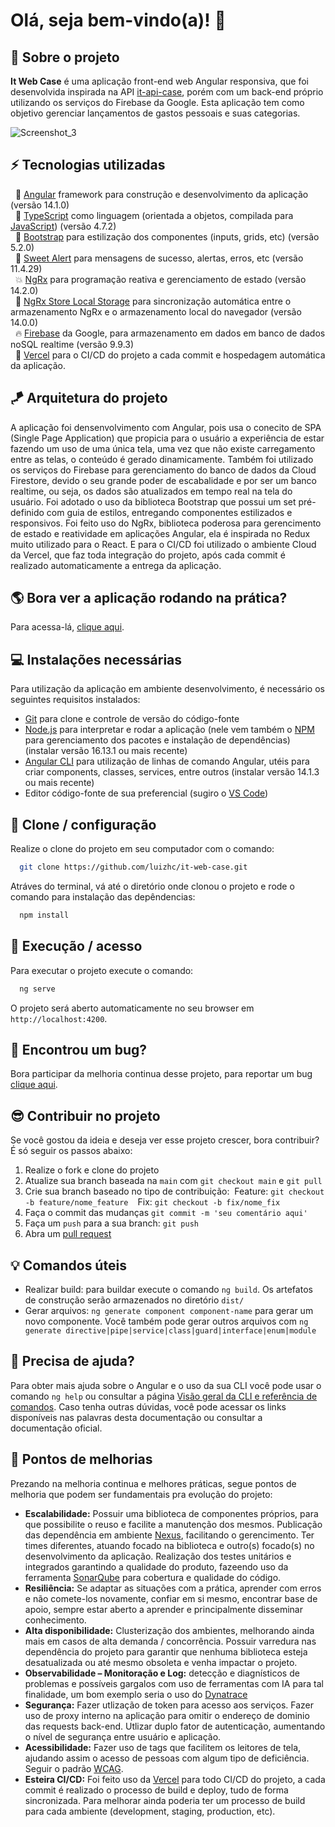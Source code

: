 # Olá, seja bem-vindo(a)! 👋

## 🏡 Sobre o projeto

**It Web Case** é uma aplicação front-end web Angular responsiva, que foi desenvolvida inspirada na API [it-api-case](https://github.com/adelbs/it-api-case), porém com um back-end próprio utilizando os serviços do Firebase da Google. Esta aplicação tem como objetivo gerenciar lançamentos de gastos pessoais e suas categorias.

![Screenshot_3](https://user-images.githubusercontent.com/22556132/187213611-f25ae3d4-677d-4e69-bd42-30c30bf4279a.png)

## ⚡ Tecnologias utilizadas

&nbsp;&nbsp;🚀 [Angular](http://angular.io) framework para construção e desenvolvimento da aplicação (versão 14.1.0) <br>
&nbsp;&nbsp;🤖 [TypeScript](https://www.typescriptlang.org) como linguagem (orientada a objetos, compilada para [JavaScript](https://developer.mozilla.org/pt-BR/docs/Web/JavaScript)) (versão 4.7.2) <br>
&nbsp;&nbsp;🎨 [Bootstrap](https://getbootstrap.com) para estilização dos componentes (inputs, grids, etc) (versão 5.2.0) <br>
&nbsp;&nbsp;📢 [Sweet Alert](https://sweetalert2.github.io/) para mensagens de sucesso, alertas, erros, etc (versão 11.4.29) <br>
&nbsp;&nbsp;💥 [NgRx](https://ngrx.io) para programação reativa e gerenciamento de estado (versão 14.2.0) <br>
&nbsp;&nbsp;🎯 [NgRx Store Local Storage](https://www.npmjs.com/package/ngrx-store-localstorage) para sincronização automática entre o armazenamento NgRx e o armazenamento local do navegador (versão 14.0.0) <br>
&nbsp;&nbsp;🔥 [Firebase](https://ngrx.io) da Google, para armazenamento em dados em banco de dados noSQL realtime (versão 9.9.3) <br>
&nbsp;&nbsp;💼 [Vercel](https://vercel.com/) para o CI/CD do projeto a cada commit e hospedagem automática da aplicação.

## 🪁 Arquitetura do projeto

A aplicação foi densenvolvimento com Angular, pois usa o conecito de SPA (Single Page Application) que propicia para o usuário a experiência de estar fazendo um uso de uma única tela, uma vez que não existe carregamento entre as telas, o conteúdo é gerado dinamicamente.
Também foi utilizado os serviços do Firebase para gerenciamento do banco de dados da Cloud Firestore, devido o seu grande poder de escabalidade e por ser um banco realtime, ou seja, os dados são atualizados em tempo real na tela do usuário.
Foi adotado o uso da biblioteca Bootstrap que possui um set pré-definido com guia de estilos, entregando componentes estilizados e responsivos.
Foi feito uso do NgRx, biblioteca poderosa para gerencimento de estado e reatividade em aplicações Angular, ela é inspirada no Redux muito utilizado para o React.
E para o CI/CD foi utilizado o ambiente Cloud da Vercel, que faz toda integração do projeto, após cada commit é realizado automaticamente a entrega da aplicação.

## 🌎 Bora ver a aplicação rodando na prática?

Para acessa-lá, <a href="https://it-web-case.vercel.app">clique aqui</a>.

## 💻 Instalações necessárias

Para utilização da aplicação em ambiente desenvolvimento, é necessário os seguintes requisitos instalados:

- [Git](https://git-scm.com) para clone e controle de versão do código-fonte
- [Node.js](https://nodejs.org) para interpretar e rodar a aplicação (nele vem também o [NPM](https://www.npmjs.com) para gerenciamento dos pacotes e instalação de dependências) (instalar versão 16.13.1 ou mais recente)
- [Angular CLI](https://angular.io/cli) para utilização de linhas de comando Angular, utéis para criar components, classes, services, entre outros (instalar versão 14.1.3 ou mais recente)
- Editor código-fonte de sua preferencial (sugiro o [VS Code](https://code.visualstudio.com))

## 🔧 Clone / configuração

Realize o clone do projeto em seu computador com o comando:

```bash
  git clone https://github.com/luizhc/it-web-case.git
```

Atráves do terminal, vá até o diretório onde clonou o projeto e rode o comando para instalação das depêndencias:

```bash
  npm install
```

## 🔌 Execução / acesso

Para executar o projeto execute o comando:

```bash
  ng serve
```

O projeto será aberto automaticamente no seu browser em `http://localhost:4200`.

## 🐞 Encontrou um bug?

Bora participar da melhoria continua desse projeto, para reportar um bug <a href="https://github.com/luizhc/it-web-case/issues">clique aqui</a>.

## 😎 Contribuir no projeto

Se você gostou da ideia e deseja ver esse projeto crescer, bora contribuir? É só seguir os passos abaixo:

1. Realize o fork e clone do projeto
2. Atualize sua branch baseada na `main` com `git checkout main` e `git pull`
3. Crie sua branch baseado no tipo de contribuição:
   &nbsp;Feature: `git checkout -b feature/nome_feature `
   &nbsp;Fix: `git checkout -b fix/nome_fix `
4. Faça o commit das mudanças `git commit -m 'seu comentário aqui'`
5. Faça um `push` para a sua branch: `git push`
6. Abra um <a href="https://github.com/luizhc/it-web-case/pulls">pull request</a>

## 💡 Comandos úteis

- Realizar build: para buildar execute o comando `ng build`. Os artefatos de construção serão armazenados no diretório `dist/`
- Gerar arquivos: `ng generate component component-name` para gerar um novo componente. Você também pode gerar outros arquivos com `ng generate directive|pipe|service|class|guard|interface|enum|module`

## 🌱 Precisa de ajuda?

Para obter mais ajuda sobre o Angular e o uso da sua CLI você pode usar o comando `ng help` ou consultar a página [Visão geral da CLI e referência de comandos](https://angular.io/cli). Caso tenha outras dúvidas, você pode acessar os links disponíveis nas palavras desta documentação ou consultar a documentação oficial.

## 💖 Pontos de melhorias

Prezando na melhoria continua e melhores práticas, segue pontos de melhoria que podem ser fundamentais pra evolução do projeto:

- **Escalabilidade:** Possuir uma biblioteca de componentes próprios, para que possibilite o reuso e facilite a manutenção dos mesmos. Publicação das dependência em ambiente [Nexus](https://www.sonatype.com/products/.nexus-repository), facilitando o gerencimento. Ter times diferentes, atuando focado na biblioteca e outro(s) focado(s) no desenvolvimento da aplicação. Realização dos testes unitários e integrados garantindo a qualidade do produto, fazeendo uso da ferramenta [SonarQube](https://www.sonarqube.org/) para cobertura e qualidade do código.
- **Resiliência:** Se adaptar as situações com a prática, aprender com erros e não comete-los novamente, confiar em si mesmo, encontrar base de apoio, sempre estar aberto a aprender e principalmente disseminar conhecimento.
- **Alta disponibilidade:** Clusterização dos ambientes, melhorando ainda mais em casos de alta demanda / concorrência. Possuir varredura nas dependência do projeto para garantir que nenhuma biblioteca esteja desatualizada ou até mesmo obsoleta e venha impactar o projeto.
- **Observabilidade – Monitoração e Log:** detecção e diagnísticos de problemas e possíveis gargalos com uso de ferramentas com IA para tal finalidade, um bom exemplo seria o uso do [Dynatrace](https://www.dynatrace.com/)
- **Segurança:** Fazer utlização de token para acesso aos serviços. Fazer uso de proxy interno na aplicação para omitir o endereço de dominio das requests back-end. Utlizar duplo fator de autenticação, aumentando o nível de segurança entre usuário e aplicação.
- **Acessibilidade:** Fazer uso de tags que facilitem os leitores de tela, ajudando assim o acesso de pessoas com algum tipo de deficiência. Seguir o padrão [WCAG](https://pt.wikipedia.org/wiki/Diretrizes_de_Acessibilidade_para_o_Conte%C3%BAdo_da_Web).
- **Esteira CI/CD:** Foi feito uso da [Vercel](https://vercel.com/) para todo CI/CD do projeto, a cada commit é realizado o processo de build e deploy, tudo de forma sincronizada. Para melhorar ainda poderia ter um processo de build para cada ambiente (development, staging, production, etc).
